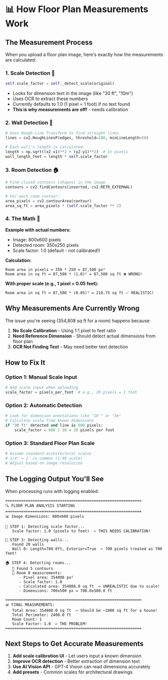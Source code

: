 # 📊 How Floor Plan Measurements Work

## The Measurement Process

When you upload a floor plan image, here's exactly how the measurements are calculated:

### 1. **Scale Detection** 📏
```python
self.scale_factor = self._detect_scale(original)
```
- Looks for dimension text in the image (like "30 ft", "10m")
- Uses OCR to extract these numbers
- Currently defaults to 1.0 (1 pixel = 1 foot) if no text found
- **This is why measurements are off!** - needs calibration

### 2. **Wall Detection** 🧱
```python
# Uses Hough Line Transform to find straight lines
lines = cv2.HoughLinesP(edges, threshold=100, minLineLength=50)

# Each wall's length is calculated:
length = np.sqrt((x2-x1)**2 + (y2-y1)**2)  # In pixels
wall_length_feet = length * self.scale_factor
```

### 3. **Room Detection** 🏠
```python
# Find closed contours (shapes) in the image
contours = cv2.findContours(inverted, cv2.RETR_EXTERNAL)

# For each room contour:
area_pixels = cv2.contourArea(contour)
area_sq_ft = area_pixels * (self.scale_factor ** 2)
```

### 4. **The Math** 🧮

**Example with actual numbers:**
- Image: 800x600 pixels
- Detected room: 350x250 pixels
- Scale factor: 1.0 (default - not calibrated!)

**Calculation:**
```
Room area in pixels = 350 * 250 = 87,500 px²
Room area in sq ft = 87,500 * (1.0)² = 87,500 sq ft ❌ WRONG!
```

**With proper scale (e.g., 1 pixel = 0.05 feet):**
```
Room area in sq ft = 87,500 * (0.05)² = 218.75 sq ft ✅ REALISTIC!
```

## Why Measurements Are Currently Wrong

The issue you're seeing (354,808 sq ft for a room) happens because:

1. **No Scale Calibration** - Using 1:1 pixel to feet ratio
2. **Need Reference Dimension** - Should detect actual dimensions from floor plan
3. **OCR Not Finding Text** - May need better text detection

## How to Fix It

### Option 1: Manual Scale Input
```python
# Add scale input when uploading
scale_factor = pixels_per_foot  # e.g., 20 pixels = 1 foot
```

### Option 2: Automatic Detection
```python
# Look for dimension annotations like "10'" or "3m"
# Calculate scale from known dimensions
if "30 ft" detected and line is 600 pixels:
    scale_factor = 600 / 30 = 20 pixels per foot
```

### Option 3: Standard Floor Plan Scale
```python
# Assume standard architectural scales
# 1/4" = 1' is common (1:48 scale)
# Adjust based on image resolution
```

## The Logging Output You'll See

When processing runs with logging enabled:

```
============================================================
🔍 FLOOR PLAN ANALYSIS STARTING
============================================================
📊 Image dimensions: 800x600 pixels

📏 STEP 1: Detecting scale factor...
   Scale factor: 1.0 (pixels to feet)  ← THIS NEEDS CALIBRATION!

🧱 STEP 3: Detecting walls...
   Found 20 walls
   Wall 0: Length=700.0ft, Exterior=True  ← 700 pixels treated as 700 feet!

🏠 STEP 4: Detecting rooms...
   📐 Found 5 contours
   📏 Room 0 measurements:
      - Pixel area: 354808 px²
      - Scale factor: 1.0
      - Calculated area: 354808.0 sq ft  ← UNREALISTIC due to scale!
      - Dimensions: 700x500 px = 700.0x500.0 ft

============================================================
📊 FINAL MEASUREMENTS:
   Total Area: 354808.0 sq ft  ← Should be ~2000 sq ft for a house!
   Total Perimeter: 2400.0 ft
   Room Count: 1
   Scale Factor: 1.0  ← THE PROBLEM!
============================================================
```

## Next Steps to Get Accurate Measurements

1. **Add scale calibration UI** - Let users input a known dimension
2. **Improve OCR detection** - Better extraction of dimension text
3. **Use AI Vision API** - GPT-4 Vision can read dimensions accurately
4. **Add presets** - Common scales for architectural drawings